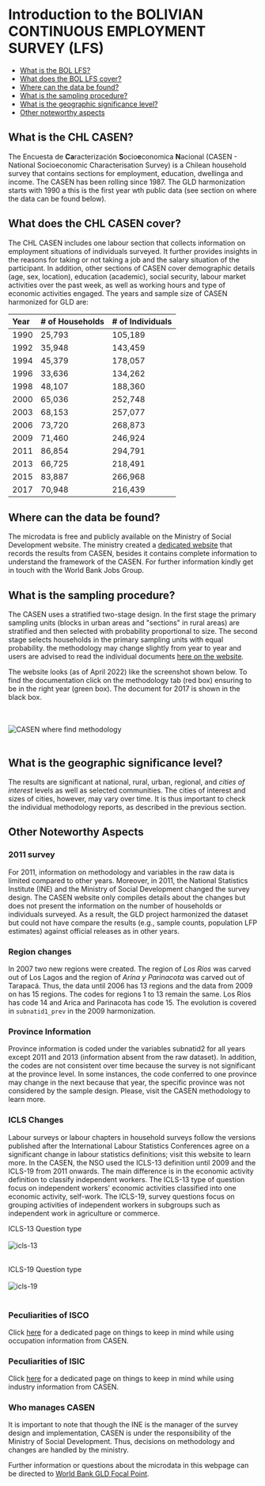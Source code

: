 Introduction to the BOLIVIAN CONTINUOUS EMPLOYMENT SURVEY (LFS) 
================

- [What is the BOL LFS?](#what-is-the-bol-lfs)
- [What does the BOL LFS cover?](#what-does-the-bol-lfs-cover)
- [Where can the data be found?](#where-can-the-data-be-found)
- [What is the sampling procedure?](#what-is-the-sampling-procedure)
- [What is the geographic significance level?](#what-is-the-geographic-significance-level)
- [Other noteworthy aspects](#other-noteworthy-aspects)

## What is the CHL CASEN?

The Encuesta de **Ca**racterización **S**ocio**e**conomica **N**acional (CASEN - National Socioeconomic Characterisation Survey) is a Chilean household survey that contains sections for employment, education, dwellinga and income. The CASEN has been rolling since 1987. The GLD harmonization starts with 1990 a this is the first year wth public data (see section on where the data can be found below).  

## What does the CHL CASEN cover?

The CHL CASEN includes one labour section that collects information on employment situations of individuals surveyed. It further provides insights in the reasons for taking or not taking a job and the salary situation of the participant. In addition, other sections of CASEN cover demographic details (age, sex, location), education (academic), social security, labour market activities over the past week, as well as working hours and type of economic activities engaged. The years and sample size of CASEN harmonized for GLD are:

| Year	    | # of Households	| # of Individuals	|
| :-------	| :--------		    | :--------	 	      |
| 1990	    | 25,793	        | 105,189	          |
| 1992	    | 35,948	        | 143,459	          |
| 1994	    | 45,379	        | 178,057	          |
| 1996	    | 33,636	        | 134,262	          |
| 1998	    | 48,107	        | 188,360	          |
| 2000	    | 65,036	        | 252,748	          |
| 2003	    | 68,153	        | 257,077	          |
| 2006	    | 73,720          | 268,873           |
| 2009	    | 71,460          | 246,924 	        |
| 2011	    | 86,854          | 294,791           |
| 2013	    | 66,725          | 218,491           |
| 2015	    | 83,887          | 266,968           |
| 2017	    | 70,948          | 216,439	          |

## Where can the data be found?

The microdata is free and publicly available on the Ministry of Social Development website. The ministry created a [dedicated website](http://observatorio.ministeriodesarrollosocial.gob.cl/encuesta-casen) that records the results from CASEN, besides it contains complete information to understand the framework of the CASEN. For further information kindly get in touch with the World Bank Jobs Group. 

## What is the sampling procedure?

The CASEN uses a stratified two-stage design. In the first stage the primary sampling units (blocks in urban areas and "sections" in rural areas) are stratified and then selected with probability proportional to size. The second stage selects households in the primary sampling units with equal probability. the methodology may change slightly from year to year and users are advised to read the individual documents [here on the website](observatorio.ministeriodesarrollosocial.gob.cl/encuesta-casen-2017).

The website looks (as of April 2022) like the screenshot shown below. To find the documentation click on the methodology tab (red box) ensuring to be in the right year (green box). The document for 2017 is shown in the black box.

<br></br>
![CASEN where find methodology](utilities/Casen_donde_metodologia.png)
<br></br>

## What is the geographic significance level?

The results are significant at national, rural, urban, regional, and *cities of interest* levels as well as selected communities. The cities of interest and sizes of cities, however, may vary over time. It is thus important to check the individual methodology reports, as described in the previous section.

## Other Noteworthy Aspects 

### 2011 survey
For 2011, information on methodology and variables in the raw data is limited compared to other years. Moreover, in 2011, the National Statistics Institute (INE) and the Ministry of Social Development changed the survey design. The CASEN website only compiles details about the changes but does not present the information on the number of households or individuals surveyed. As a result, the GLD project harmonized the dataset but could not have compare the results (e.g., sample counts, population LFP estimates) against official releases as in other years.

### Region changes
In 2007 two new regions were created. The region of *Los Ríos* was carved out of Los Lagos and the region of *Arina y Parinacota* was carved out of Tarapacá. Thus, the data until 2006 has 13 regions and the data from 2009 on has 15 regions. The codes for regions 1 to 13 remain the same. Los Ríos has code 14 and Arica and Parinacota has code 15. The evolution is covered in `subnatid1_prev` in the 2009 harmonization.

### Province Information
Province information is coded under the variables subnatid2 for all years except 2011 and 2013 (information absent from the raw dataset). In addition, the codes are not consistent over time because the survey is not significant at the province level. In some instances, the code conferred to one province may change in the next because that year, the specific province was not considered by the sample design. Please, visit the CASEN methodology to learn more.

### ICLS Changes
Labour surveys or labour chapters in household surveys follow the versions published after the International Labour Statistics Conferences agree on a significant change in labour statistics definitions; visit this website to learn more.  In the CASEN, the NSO used the ICLS-13 definition until 2009 and the ICLS-19 from 2011 onwards. The main difference is in the economic activity definition to classify independent workers. The ICLS-13 type of question focus on independent workers' economic activities classified into one economic activity, self-work. The ICLS-19, survey questions focus on grouping activities of independent workers in subgroups such as independent work in agriculture or commerce.

ICLS-13 Question type
<br></br>
![icls-13](https://github.com/worldbank/gld/blob/30f3d5b9ecbab45965da949f01c07336209c7ee6/Support/Country%20Survey%20Details/CHL/CASEN/utilities/1-icls.PNG)
<br></br>

ICLS-19 Question type
<br></br>
![icls-19](https://github.com/worldbank/gld/blob/30f3d5b9ecbab45965da949f01c07336209c7ee6/Support/Country%20Survey%20Details/CHL/CASEN/utilities/2-icls.PNG)
<br></br>

### Peculiarities of ISCO

Click [here](https://github.com/worldbank/gld/blob/c9bc90f4eec5222eaa2d9793187aa12a67778480/Support/Country%20Survey%20Details/CHL/CASEN/isco%20information.md) for a dedicated page on things to keep in mind while using occupation information from CASEN. 

### Peculiarities of ISIC

Click [here](https://github.com/worldbank/gld/blob/f0d1b72acb925746c93c4ae5d62b045ac72abdbf/Support/Country%20Survey%20Details/CHL/CASEN/isic%20information.md) for a dedicated page on things to keep in mind while using industry information from CASEN. 

### Who manages CASEN
It is important to note that though the INE is the manager of the survey design and implementation, CASEN is under the responsibility of the Ministry of Social Development. Thus, decisions on methodology and changes are handled by the ministry. 

Further information or questions about the microdata in this webpage can be directed to [World Bank GLD Focal Point](mailto:gld@worldbank.org).

